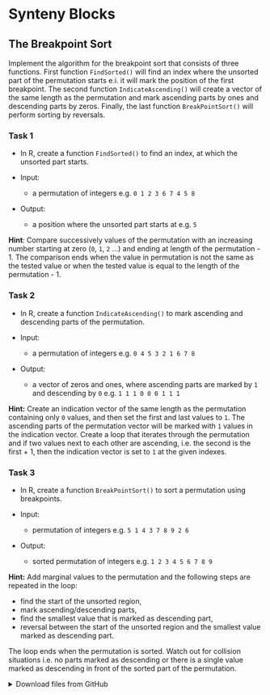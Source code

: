 # Synteny Blocks

## The Breakpoint Sort
Implement the algorithm for the breakpoint sort that consists of three functions. First function `FindSorted()` will
find an index where the unsorted part of the permutation starts e.i. it will mark the position of the first breakpoint. 
The second function `IndicateAscending()` will create a vector of the same length as the permutation and mark ascending 
parts by ones and descending parts by zeros. Finally, the last function `BreakPointSort()` will perform sorting by 
reversals.

### Task 1
 * In R, create a function `FindSorted()` to find an index, at which the unsorted part starts.

 * Input:
   * a permutation of integers e.g. `0 1 2 3 6 7 4 5 8`

 * Output:
   * a position where the unsorted part starts at e.g. `5`

**Hint**: 
Compare successively values of the permutation with an increasing number starting at zero (`0`, `1`, `2` ...) 
and ending at length of the permutation - 1. The comparison ends when the value in permutation is not the same as 
the tested value or when the tested value is equal to the length of the permutation - 1.

### Task 2
 * In R, create a function `IndicateAscending()` to mark ascending and descending parts of the permutation.

 * Input:
   * a permutation of integers e.g. `0 4 5 3 2 1 6 7 8`

 * Output:
   * a vector of zeros and ones, where ascending parts are marked by `1` and descending by `0` e.g. `1 1 1 0 0 0 1 1 1`

**Hint:**
Create an indication vector of the same length as the permutation containing only `0` values, and then set the first
and last values to `1`. The ascending parts of the permutation vector will be marked with `1` values in the indication
vector. Create a loop that iterates through the permutation and if two values next to each other are ascending, 
i.e. the second is the first + 1, then the indication vector is set to `1` at the given indexes.


### Task 3
 * In R, create a function `BreakPointSort()` to sort a permutation using breakpoints.

 * Input:
   * permutation of integers e.g. `5 1 4 3 7 8 9 2 6`

 * Output:
   * sorted permutation of integers e.g. `1 2 3 4 5 6 7 8 9`

**Hint:** Add marginal values to the permutation and the following steps are repeated in the loop:
 * find the start of the unsorted region,
 * mark ascending/descending parts,
 * find the smallest value that is marked as descending part,
 * reversal between the start of the unsorted region and the smallest value marked as descending part.

The loop ends when the permutation is sorted. Watch out for collision situations i.e. no parts marked as descending 
or there is a single value marked as descending in front of the sorted part of the permutation.


<details>
<summary>Download files from GitHub</summary>
<details>
<summary>Basic Git settings</summary>

> * Configure the Git editor
> ```bash
> git config --global core.editor notepad
> ```
> * Configure your name and email address
> ```bash
> git config --global user.name "Zuzana Nova"
> git config --global user.email z.nova@vut.cz
> ```
> * Check current settings
> ```bash
> git config --global --list
> ```
>
</details>

* Create a fork on your GitHub account. 
  On the GitHub page of this repository find a <kbd>Fork</kbd> button in the upper right corner.
  
* Clone forked repository from your GitHub page to your computer:
```bash
git clone <fork repository address>
```
* In a local repository, set new remote for a project repository:
```bash
git remote add upstream https://github.com/mpa-prg/exercise_08.git
```

#### Send files to GitHub
Create a new commit and send new changes to your remote repository.
* Add file to a new commit.
```bash
git add <file_name>
```
* Create a new commit, enter commit message, save the file and close it.
```bash
git commit
```
* Send a new commit to your GitHub repository.
```bash
git push origin main
```

</details>
